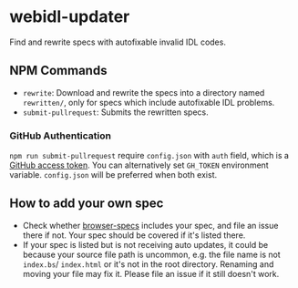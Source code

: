 # webidl-updater
Find and rewrite specs with autofixable invalid IDL codes.

## NPM Commands

* `rewrite`: Download and rewrite the specs into a directory named
`rewritten/`, only for specs which include autofixable IDL problems.
* `submit-pullrequest`: Submits the rewritten specs.

### GitHub Authentication

`npm run submit-pullrequest` require `config.json` with `auth` field, which is a
[GitHub access token](https://docs.github.com/en/free-pro-team@latest/github/authenticating-to-github/creating-a-personal-access-token).
You can alternatively set `GH_TOKEN` environment variable. `config.json` will
be preferred when both exist.

## How to add your own spec

* Check whether [browser-specs](https://github.com/w3c/browser-specs/blob/HEAD/specs.json)
includes your spec, and file an issue there if not. Your spec should be covered
if it's listed there.
* If your spec is listed but is not receiving auto updates, it could be because
your source file path is uncommon, e.g. the file name is not `index.bs`/
`index.html` or it's not in the root directory. Renaming and moving your file
may fix it. Please file an issue if it still doesn't work.
